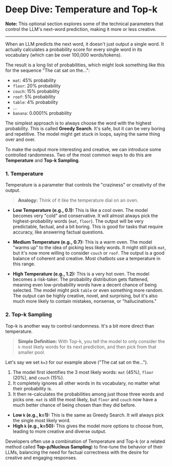 # Deep Dive: Temperature and Top-k

**Note:** This optional section explores some of the technical parameters that control the LLM's next-word prediction, making it more or less creative.

---

When an LLM predicts the next word, it doesn't just output a single word. It actually calculates a probability score for every single word in its vocabulary (which can be over 100,000 words/tokens).

The result is a long list of probabilities, which might look something like this for the sequence "The cat sat on the...":

*   `mat`: 45% probability
*   `floor`: 20% probability
*   `couch`: 15% probability
*   `roof`: 5% probability
*   `table`: 4% probability
*   ...
*   `banana`: 0.0001% probability

The simplest approach is to always choose the word with the highest probability. This is called **Greedy Search**. It's safe, but it can be very boring and repetitive. The model might get stuck in loops, saying the same thing over and over.

To make the output more interesting and creative, we can introduce some controlled randomness. Two of the most common ways to do this are **Temperature** and **Top-k Sampling**.

### 1. Temperature

Temperature is a parameter that controls the "craziness" or creativity of the output.

> **Analogy:** Think of it like the temperature dial on an oven.

*   **Low Temperature (e.g., 0.1):** This is like a cool oven. The model becomes very "cold" and conservative. It will almost always pick the highest-probability words (`mat`, `floor`). The output will be very predictable, factual, and a bit boring. This is good for tasks that require accuracy, like answering factual questions.

*   **Medium Temperature (e.g., 0.7):** This is a warm oven. The model "warms up" to the idea of picking less likely words. It might still pick `mat`, but it's now more willing to consider `couch` or `roof`. The output is a good balance of coherent and creative. Most chatbots use a temperature in this range.

*   **High Temperature (e.g., 1.2):** This is a very hot oven. The model becomes a risk-taker. The probability distribution gets flattened, meaning even low-probability words have a decent chance of being selected. The model might pick `table` or even something more random. The output can be highly creative, novel, and surprising, but it's also much more likely to contain mistakes, nonsense, or "hallucinations."

### 2. Top-k Sampling

Top-k is another way to control randomness. It's a bit more direct than temperature.

> **Simple Definition:** With Top-k, you tell the model to only consider the `k` most likely words for its next prediction, and then pick from that smaller pool.

Let's say we set `k=3` for our example above ("The cat sat on the...").

1.  The model first identifies the 3 most likely words: `mat` (45%), `floor` (20%), and `couch` (15%).
2.  It completely ignores all other words in its vocabulary, no matter what their probability is.
3.  It then re-calculates the probabilities among just those three words and picks one. `mat` is still the most likely, but `floor` and `couch` now have a much better chance of being chosen than they did before.

*   **Low `k` (e.g., k=1):** This is the same as Greedy Search. It will always pick the single most likely word.
*   **High `k` (e.g., k=50):** This gives the model more options to choose from, leading to more creative and diverse output.

Developers often use a combination of Temperature and Top-k (or a related method called **Top-p/Nucleus Sampling**) to fine-tune the behavior of their LLMs, balancing the need for factual correctness with the desire for creative and engaging responses.
